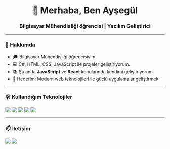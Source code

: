 <h1 align="center">👋 Merhaba, Ben Ayşegül</h1>
<h3 align="center">Bilgisayar Mühendisliği öğrencisi | Yazılım Geliştirici</h3>

---

### 🚀 Hakkımda
- 🎓 Bilgisayar Mühendisliği öğrencisiyim.
- 💻 C#, HTML, CSS, JavaScript ile projeler geliştiriyorum.
- 📚 Şu anda **JavaScript** ve **React** konularında kendimi geliştiriyorum.
- 🎯 Hedefim: Modern web teknolojileri ile güçlü uygulamalar geliştirmek.

---

### 🛠️ Kullandığım Teknolojiler
<p>
  <img src="https://img.shields.io/badge/-C%23-239120?logo=c-sharp&logoColor=white&style=for-the-badge" />
  <img src="https://img.shields.io/badge/-HTML5-E34F26?logo=html5&logoColor=white&style=for-the-badge" />
  <img src="https://img.shields.io/badge/-CSS3-1572B6?logo=css3&logoColor=white&style=for-the-badge" />
  <img src="https://img.shields.io/badge/-JavaScript-F7DF1E?logo=javascript&logoColor=black&style=for-the-badge" />
  <img src="https://img.shields.io/badge/-SQL-4479A1?logo=postgresql&logoColor=white&style=for-the-badge" />
</p>

---



### 📫 İletişim
<p>
  <a href="mailto:ozdenaysegul728@gmail.com"><img src="https://img.shields.io/badge/-Gmail-D14836?logo=gmail&logoColor=white&style=for-the-badge" /></a>
  <a href="https://www.linkedin.com/in/ozdenaysegul"><img src="https://img.shields.io/badge/-LinkedIn-0A66C2?logo=linkedin&logoColor=white&style=for-the-badge" /></a>
</p>
